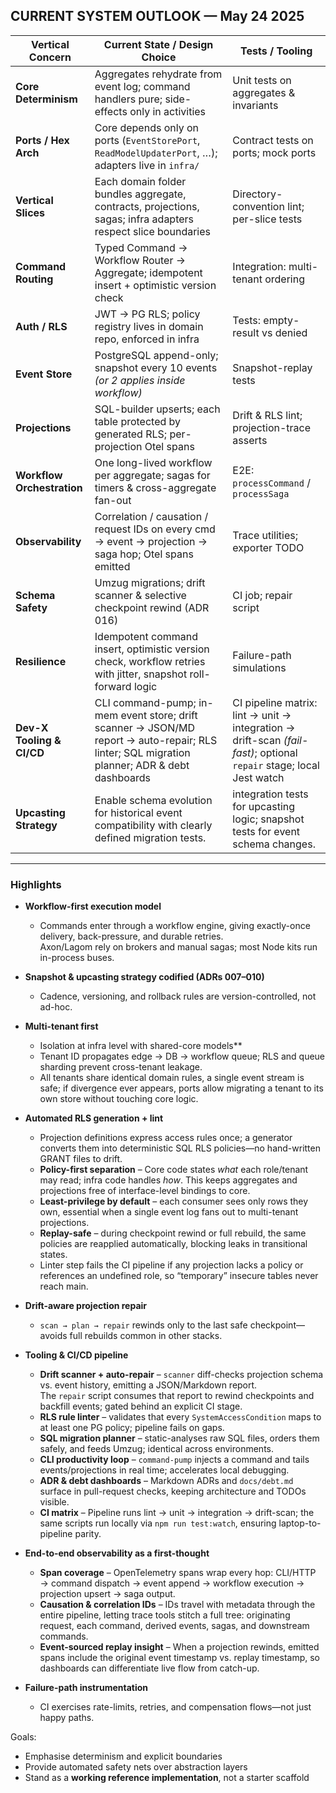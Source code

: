 ## CURRENT SYSTEM OUTLOOK — May 24 2025

| Vertical Concern           | Current State / Design Choice | Tests / Tooling |
|----------------------------| ----------------------------- | --------------- |
| **Core Determinism**       | Aggregates rehydrate from event log; command handlers pure; side-effects only in activities | Unit tests on aggregates & invariants |
| **Ports / Hex Arch**       | Core depends only on ports (`EventStorePort`, `ReadModelUpdaterPort`, …); adapters live in `infra/` | Contract tests on ports; mock ports |
| **Vertical Slices**        | Each domain folder bundles aggregate, contracts, projections, sagas; infra adapters respect slice boundaries | Directory-convention lint; per-slice tests |
| **Command Routing**        | Typed Command → Workflow Router → Aggregate; idempotent insert + optimistic version check | Integration: multi-tenant ordering |
| **Auth / RLS**             | JWT → PG RLS; policy registry lives in domain repo, enforced in infra | Tests: empty-result vs denied |
| **Event Store**            | PostgreSQL append-only; snapshot every 10 events *(or 2 applies inside workflow)* | Snapshot-replay tests |
| **Projections**            | SQL-builder upserts; each table protected by generated RLS; per-projection Otel spans | Drift & RLS lint; projection-trace asserts |
| **Workflow Orchestration** | One long-lived workflow per aggregate; sagas for timers & cross-aggregate fan-out | E2E: `processCommand` / `processSaga` |
| **Observability**          | Correlation / causation / request IDs on every cmd → event → projection → saga hop; Otel spans emitted | Trace utilities; exporter TODO |
| **Schema Safety**          | Umzug migrations; drift scanner & selective checkpoint rewind (ADR 016) | CI job; repair script |
| **Resilience**             | Idempotent command insert, optimistic version check, workflow retries with jitter, snapshot roll-forward logic | Failure-path simulations |
| **Dev-X Tooling & CI/CD** | CLI command-pump; in-mem event store; drift scanner → JSON/MD report → auto-repair; RLS linter; SQL migration planner; ADR & debt dashboards | CI pipeline matrix: lint → unit → integration → drift-scan *(fail-fast)*; optional `repair` stage; local Jest watch |
| **Upcasting Strategy**            | Enable schema evolution for historical event compatibility with clearly defined migration tests.       | integration tests for upcasting logic; snapshot tests for event schema changes. |

---

### Highlights

* **Workflow-first execution model**
    - Commands enter through a workflow engine, giving exactly-once delivery, back-pressure, and durable retries.  
      Axon/Lagom rely on brokers and manual sagas; most Node kits run in-process buses.

* **Snapshot & upcasting strategy codified (ADRs 007–010)**
    - Cadence, versioning, and rollback rules are version-controlled, not ad-hoc.

* **Multi-tenant first**
    * Isolation at infra level with shared-core models**
    * Tenant ID propagates edge → DB → workflow queue; RLS and queue sharding prevent cross-tenant leakage.
    * All tenants share identical domain rules, a single event stream is safe; if divergence ever appears, ports allow migrating a tenant to its own store without touching core logic.

* **Automated RLS generation + lint**
    * Projection definitions express access rules once; a generator converts them into deterministic SQL RLS policies—no hand-written GRANT files to drift.
    * **Policy-first separation** – Core code states *what* each role/tenant may read; infra code handles *how*. This keeps aggregates and projections free of interface-level bindings to core.
    * **Least-privilege by default** – each consumer sees only rows they own, essential when a single event log fans out to multi-tenant projections.
    * **Replay-safe** – during checkpoint rewind or full rebuild, the same policies are reapplied automatically, blocking leaks in transitional states.
    * Linter step fails the CI pipeline if any projection lacks a policy or references an undefined role, so “temporary” insecure tables never reach main.
 
* **Drift-aware projection repair**
    - `scan → plan → repair` rewinds only to the last safe checkpoint—avoids full rebuilds common in other stacks.

* **Tooling & CI/CD pipeline**
  * **Drift scanner + auto-repair** – `scanner` diff-checks projection schema vs. event history, emitting a JSON/Markdown report.  
    The `repair` script consumes that report to rewind checkpoints and backfill events; gated behind an explicit CI stage.
  * **RLS rule linter** – validates that every `SystemAccessCondition` maps to at least one PG policy; pipeline fails on gaps.
  * **SQL migration planner** – static-analyses raw SQL files, orders them safely, and feeds Umzug; identical across environments.
  * **CLI productivity loop** – `command-pump` injects a command and tails events/projections in real time; accelerates local debugging.
  * **ADR & debt dashboards** – Markdown ADRs and `docs/debt.md` surface in pull-request checks, keeping architecture and TODOs visible.
  * **CI matrix** – Pipeline runs lint → unit → integration → drift-scan; the same scripts run locally via `npm run test:watch`, ensuring laptop-to-pipeline parity.

* **End-to-end observability as a first-thought**
    * **Span coverage** – OpenTelemetry spans wrap every hop: CLI/HTTP → command dispatch → event append → workflow execution → projection upsert → saga output.
    * **Causation & correlation IDs** – IDs travel with metadata through the entire pipeline, letting trace tools stitch a full tree: originating request, each command, derived events, sagas, and downstream commands.
    * **Event-sourced replay insight** – When a projection rewinds, emitted spans include the original event timestamp vs. replay timestamp, so dashboards can differentiate live flow from catch-up.

* **Failure-path instrumentation**
    - CI exercises rate-limits, retries, and compensation flows—not just happy paths.

Goals:
* Emphasise determinism and explicit boundaries
* Provide automated safety nets over abstraction layers
* Stand as a **working reference implementation**, not a starter scaffold

